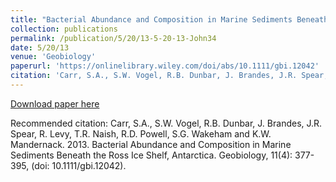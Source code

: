 ```yaml
---
title: "Bacterial Abundance and Composition in Marine Sediments Beneath the Ross Ice Shelf, Antarctica"
collection: publications
permalink: /publication/5/20/13-5-20-13-John34
date: 5/20/13
venue: 'Geobiology'
paperurl: 'https://onlinelibrary.wiley.com/doi/abs/10.1111/gbi.12042'
citation: 'Carr, S.A., S.W. Vogel, R.B. Dunbar, J. Brandes, J.R. Spear, R. Levy, T.R. Naish, R.D. Powell, S.G. Wakeham and K.W. Mandernack.  2013.   Bacterial Abundance and Composition in Marine Sediments Beneath the Ross Ice Shelf, Antarctica.  Geobiology, 11(4): 377-395, (doi: 10.1111/gbi.12042). '
---
```


<a href='https://onlinelibrary.wiley.com/doi/abs/10.1111/gbi.12042'>Download paper here</a>

Recommended citation: Carr, S.A., S.W. Vogel, R.B. Dunbar, J. Brandes, J.R. Spear, R. Levy, T.R. Naish, R.D. Powell, S.G. Wakeham and K.W. Mandernack.  2013.   Bacterial Abundance and Composition in Marine Sediments Beneath the Ross Ice Shelf, Antarctica.  Geobiology, 11(4): 377-395, (doi: 10.1111/gbi.12042). 